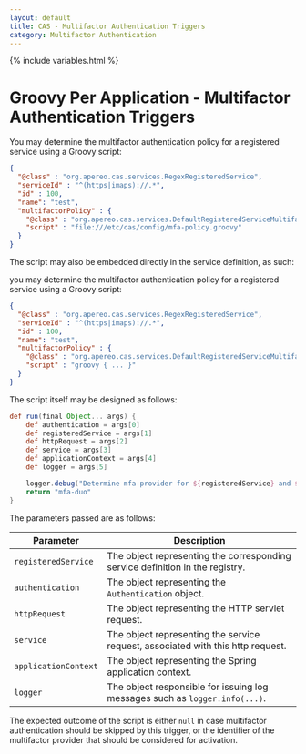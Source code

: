 ```yaml
---
layout: default
title: CAS - Multifactor Authentication Triggers
category: Multifactor Authentication
---
```


{% include variables.html %}

# Groovy Per Application - Multifactor Authentication Triggers

You may determine the multifactor authentication policy for a registered service using a Groovy script:

```json
{
  "@class" : "org.apereo.cas.services.RegexRegisteredService",
  "serviceId" : "^(https|imaps)://.*",
  "id" : 100,
  "name": "test",
  "multifactorPolicy" : {
    "@class" : "org.apereo.cas.services.DefaultRegisteredServiceMultifactorPolicy",
    "script" : "file:///etc/cas/config/mfa-policy.groovy"
  }
}
``` 

The script may also be embedded directly in the service definition, as such:

you may determine the multifactor authentication policy for a registered service using a Groovy script:

```json
{
  "@class" : "org.apereo.cas.services.RegexRegisteredService",
  "serviceId" : "^(https|imaps)://.*",
  "id" : 100,
  "name": "test",
  "multifactorPolicy" : {
    "@class" : "org.apereo.cas.services.DefaultRegisteredServiceMultifactorPolicy",
    "script" : "groovy { ... }"
  }
}
```

The script itself may be designed as follows:

```groovy
def run(final Object... args) {
    def authentication = args[0]
    def registeredService = args[1]
    def httpRequest = args[2]
    def service = args[3]
    def applicationContext = args[4]
    def logger = args[5]

    logger.debug("Determine mfa provider for ${registeredService} and ${authentication}")
    return "mfa-duo"
}
```  

The parameters passed are as follows:

| Parameter            | Description                                                                     |
|----------------------|---------------------------------------------------------------------------------|
| `registeredService`  | The object representing the corresponding service definition in the registry.   |
| `authentication`     | The object representing the `Authentication` object.                            |
| `httpRequest`        | The object representing the HTTP servlet request.                               |
| `service`            | The object representing the service request, associated with this http request. |
| `applicationContext` | The object representing the Spring application context.                         |
| `logger`             | The object responsible for issuing log messages such as `logger.info(...)`.     |

The expected outcome of the script is either `null` in case multifactor authentication should be skipped by this trigger,
or the identifier of the multifactor provider that should be considered for activation.
